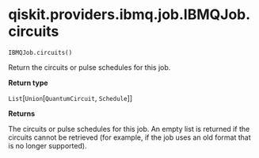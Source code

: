 # qiskit.providers.ibmq.job.IBMQJob.circuits

`IBMQJob.circuits()`

Return the circuits or pulse schedules for this job.

**Return type**

`List`\[`Union`\[`QuantumCircuit`, `Schedule`]]

**Returns**

The circuits or pulse schedules for this job. An empty list is returned if the circuits cannot be retrieved (for example, if the job uses an old format that is no longer supported).
